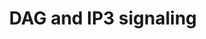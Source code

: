 ---
annotations:
- id: PW:0000023
  parent: regulatory pathway
  type: Pathway Ontology
  value: immune response pathway
- id: PW:0000003
  parent: signaling pathway
  type: Pathway Ontology
  value: signaling pathway
authors:
- ReactomeTeam
- Anwesha
- Mkutmon
description: This pathway describes the generation of DAG and IP3 by the PLCgamma-mediated
  hydrolysis of PIP2 and the subsequent downstream signaling events.  View original
  pathway at [http://www.reactome.org/PathwayBrowser/#DIAGRAM=1489509 Reactome].
last-edited: 2021-01-25
organisms:
- Homo sapiens
redirect_from:
- /index.php/Pathway:WP2688
- /instance/WP2688
revision: null
schema-jsonld:
- '@context': https://schema.org/
  '@id': https://wikipathways.github.io/pathways/WP2688.html
  '@type': Dataset
  creator:
    '@type': Organization
    name: WikiPathways
  description: This pathway describes the generation of DAG and IP3 by the PLCgamma-mediated
    hydrolysis of PIP2 and the subsequent downstream signaling events.  View original
    pathway at [http://www.reactome.org/PathwayBrowser/#DIAGRAM=1489509 Reactome].
  keywords:
  - (Mg2+ cofactor)
  - 'ADCY1 '
  - 'ADCY2 '
  - 'ADCY3 '
  - 'ADCY4 '
  - 'ADCY5 '
  - 'ADCY6 '
  - 'ADCY7 '
  - 'ADCY8 '
  - 'ADCY9 '
  - ADP
  - 'AHCYL1 '
  - AHCYL1:NAD+:ITPR1:I(1,4,5)P3 tetramer
  - AMP
  - ATP
  - Adenylate cyclase
  - CALM1
  - 'CALM1 '
  - CALM1:4xCa2+
  - 'CAMK2A '
  - 'CAMK2B '
  - 'CAMK2D '
  - 'CAMK2G '
  - CAMK4
  - 'CAMK4 '
  - CAMK4:CALM1:4xCa2+
  - CAMK4:KPNA2
  - 'CAMKK1 '
  - 'CAMKK2 '
  - CREB1
  - Ca2+
  - 'Ca2+ '
  - CaMKII
  - CaMKII dodecamer
  - CaMKK
  - CaMKK:CALM1:4xCa2+
  - DAGs
  - G-betagamma
  - GRK2
  - 'GRK2 '
  - GRK2:CALM1:4xCa2+
  - H2O
  - I(1,4,5)P3
  - 'I(1,4,5)P3 '
  - IP3 receptor
  - 'ITPR1 '
  - 'ITPR2 '
  - 'ITPR3 '
  - ITPR:I(1,4,5)P3
  - KPNA2
  - 'KPNA2 '
  - 'Mg2+ '
  - 'NAD+ '
  - NBEA
  - 'NBEA '
  - NBEA:PRKAR2A
  - PDE1 dimers
  - 'PDE1A '
  - 'PDE1B '
  - 'PDE1C '
  - PI(4,5)P2
  - PKA catalytic
  - PKA tetramer
  - PKA tetramer:4xcAMP
  - PKC-delta/epsilon
  - PPi
  - 'PRKACA '
  - PRKACA,(PRKACB,PRKACG,PRKX)
  - 'PRKACB '
  - 'PRKACG '
  - 'PRKAR1A '
  - 'PRKAR1B '
  - PRKAR2A
  - 'PRKAR2A '
  - 'PRKAR2B '
  - 'PRKCA '
  - 'PRKCD '
  - 'PRKCE '
  - 'PRKCG '
  - 'PRKX '
  - Phospho-PKC-delta/epsilon
  - Protein Kinase A,
  - activated PDE1
  - 'activated PDE1A '
  - 'activated PDE1B '
  - 'activated PDE1C '
  - active PKC (alpha,
  - cAMP
  - 'cAMP '
  - cAMP:PKA regulatory
  - catalytic subunits
  - dimers
  - dodecamer
  - dodecamer:CALM1:4xCa2+
  - gamma, delta)
  - homodimer
  - homotetramer
  - p-4Y-PLCG1
  - 'p-CAMKK1 '
  - 'p-CAMKK2 '
  - p-CaMKK:CALM1:4xCa2+
  - 'p-S12,S13,T200-CAMK4 '
  - p-S12.S13,T200-CAMK4:CALM1:4xCa2+
  - p-S133-CREB1
  - 'p-S133-CREB1 '
  - p-S29-ADRBK1
  - 'p-T200-CAMK4 '
  - p-T200-CAMK4:CALM1:4xCa2+
  - 'p-T286-CAMK2A '
  - p-T286-CaMKII
  - p-T287-CAMK2B
  - 'p-T287-CAMK2B '
  - 'p-T287-CAMK2D '
  - p-T287-CAMK2G
  - 'p-T287-CAMK2G '
  - 'p-T507,S645,S664-PRKCD(1-676) '
  - 'p-T566,T710,S729-PRKCE '
  - subunit
  - tetramer
  license: CC0
  name: DAG and IP3 signaling
seo: CreativeWork
title: DAG and IP3 signaling
wpid: WP2688
---